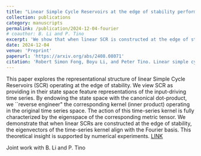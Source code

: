 ```yaml
---
title: "Linear Simple Cycle Reservoirs at the edge of stability perform Fourier decomposition of the input driving signals"
collection: publications
category: manuscripts
permalink: /publication/2024-12-04-fourier
# coauthor: B. Li and P. Tino
excerpt: 'We show that when linear SCR is constructed at the edge of stability, it implicitly represents the time series according Fourier signal decomposition. '
date: 2024-12-04
venue: 'Preprint'
paperurl: 'https://arxiv.org/abs/2408.08071'
citation: 'Robert Simon Fong, Boyu Li, and Peter Tino. Linear simple cycle reservoirs at the edge of stability perform fourier decomposition of the input driving signals. arXiv preprint arXiv:2412.00295, 2024'
---
```


This paper explores the representational structure of linear Simple Cycle Reservoirs (SCR) operating at the edge of stability. We view SCR as providing in their state space feature representations of the input-driving time series. By endowing the state space with the canonical dot-product, we ``reverse engineer" the corresponding kernel (inner product) operating in the original time series space. The action of this time-series kernel is fully characterized by the eigenspace of the corresponding metric tensor. We demonstrate that when linear SCRs are constructed at the edge of stability, the eigenvectors of the time-series kernel align with the Fourier basis. This theoretical insight is supported by numerical experiments. [LINK](https://arxiv.org/abs/2412.00295)


Joint work with B. Li and P. Tino